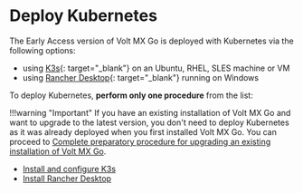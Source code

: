 # Deploy Kubernetes

The Early Access version of Volt MX Go is deployed with Kubernetes via the following options:

- using [K3s](https://docs.k3s.io){: target="_blank"} on an Ubuntu, RHEL, SLES machine or VM
- using [Rancher Desktop](https://docs.rancherdesktop.io){: target="_blank"} running on Windows  

To deploy Kubernetes, **perform only one procedure** from the list:

!!!warning "Important"
    If you have an existing installation of Volt MX Go and want to upgrade to the latest version, you don't need to deploy Kubernetes as it was already deployed when you first installed Volt MX Go. You can proceed to [Complete preparatory procedure for upgrading an existing installation of Volt MX Go](prereqnew.md). 

- [Install and configure K3s](k3sinstall.md)
- [Install Rancher Desktop](installrancher.md)
